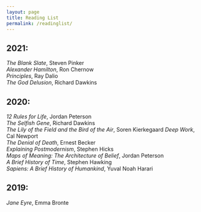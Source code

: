 ```yaml
---
layout: page
title: Reading List
permalink: /readinglist/
---
```


## 2021:
*The Blank Slate*, Steven Pinker  
*Alexander Hamilton*, Ron Chernow  
*Principles*, Ray Dalio   
*The God Delusion*, Richard Dawkins

## 2020:
*12 Rules for Life*, Jordan Peterson  
*The Selfish Gene*, Richard Dawkins  
*The Lily of the Field and the Bird of the Air*, Soren Kierkegaard
*Deep Work*, Cal Newport  
*The Denial of Death*, Ernest Becker  
*Explaining Postmodernism*, Stephen Hicks  
*Maps of Meaning: The Architecture of Belief*, Jordan Peterson  
*A Brief History of Time*, Stephen Hawking  
*Sapiens: A Brief History of Humankind*, Yuval Noah Harari  

## 2019:
*Jane Eyre*, Emma Bronte  




